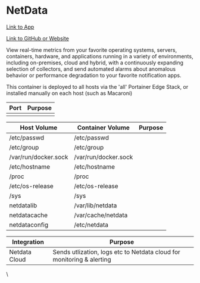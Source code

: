 # NetData

[Link to App](https://netdata.xfgn.dev)

[Link to GitHub or Website](https://github.com/netdata/netdata)

View real-time metrics from your favorite operating systems, servers, containers, hardware, and applications running in a variety of environments, including on-premises, cloud and hybrid, with a continuously expanding selection of collectors, and send automated alarms about anomalous behavior or performance degradation to your favorite notification apps.

This container is deployed to all hosts via the 'all' Portainer Edge Stack, or installed manually on each host (such as Macaroni)

| Port | Purpose |
| ---- | ------- |
|      |         |

| Host Volume          | Container Volume     | Purpose |
| -------------------- | -------------------- | ------- |
| /etc/passwd          | /etc/passwd          |         |
| /etc/group           | /etc/group           |         |
| /var/run/docker.sock | /var/run/docker.sock |         |
| /etc/hostname        | /etc/hostname        |         |
| /proc                | /proc                |         |
| /etc/os-release      | /etc/os-release      |         |
| /sys                 | /sys                 |         |
| netdatalib           | /var/lib/netdata     |         |
| netdatacache         | /var/cache/netdata   |         |
| netdataconfig        | /etc/netdata         |         |

| Integration   | Purpose                                                               |
| ------------- | --------------------------------------------------------------------- |
| Netdata Cloud | Sends utlization, logs etc to Netdata cloud for monitoring & alerting |

\
